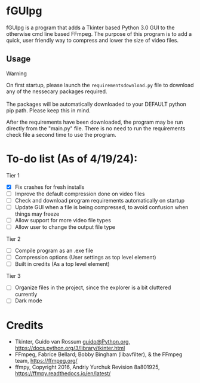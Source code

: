# fGUIpg
fGUIpg is a program that adds a Tkinter based Python 3.0 GUI to the otherwise cmd line based FFmpeg. 
The purpose of this program is to add a quick, user friendly way to compress and lower the size of video files.

## Usage
> [!WARNING]
> On first startup, please launch the `requirementsdownload.py` file to download any of the nessecary packages required. <br /> <br />
> The packages will be automatically downloaded to your DEFAULT python pip path. Please keep this in mind.

After the requirements have been downloaded, the program may be run directly from the "main.py" file.
There is no need to run the requirements check file a second time to use the program.

# To-do list (As of 4/19/24):
Tier 1
- [x] Fix crashes for fresh installs
- [ ] Improve the default compression done on video files
- [ ] Check and download program requirements automatically on startup
- [ ] Update GUI when a file is being compressed, to avoid confusion when things may freeze
- [ ] Allow support for more video file types
- [ ] Allow user to change the output file type

Tier 2
- [ ] Compile program as an .exe file
- [ ] Compression options (User settings as top level element)
- [ ] Built in credits (As a top level element)

Tier 3
- [ ] Organize files in the project, since the explorer is a bit cluttered currently 
- [ ] Dark mode <br />

# Credits
- Tkinter, Guido van Rossum <guido@Python.org>, https://docs.python.org/3/library/tkinter.html
- FFmpeg, Fabrice Bellard; Bobby Bingham (libavfilter), & the FFmpeg team, https://ffmpeg.org/
- ffmpy, Copyright 2016, Andriy Yurchuk Revision 8a801925, https://ffmpy.readthedocs.io/en/latest/
